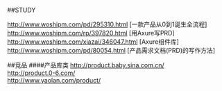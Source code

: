 ##STUDY
  
http://www.woshipm.com/pd/295310.html [一款产品从0到1诞生全流程]  
http://www.woshipm.com/rp/397820.html [用Axure写PRD]  
http://www.woshipm.com/xiazai/346047.html [Axure组件库]  
http://www.woshipm.com/pd/80054.html [产品需求文档(PRD)的写作方法]

##竞品
####产品库类
http://product.baby.sina.com.cn/  
http://product.0-6.com/  
http://www.yaolan.com/product/  
